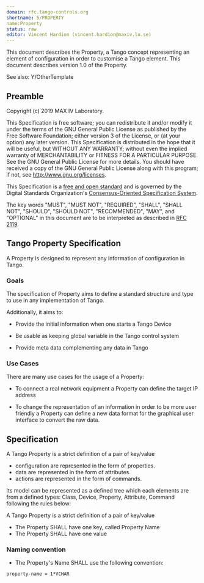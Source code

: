 ```yaml
---
domain: rfc.tango-controls.org
shortname: 5/PROPERTY
name:Property
status: raw
editor: Vincent Hardion (vincent.hardion@maxiv.lu.se)
---
```


This document describes the Property,  a Tango concept representing an element of configuration in order to customise a Tango element. This document describes version 1.0 of the Property.

See also: Y/OtherTemplate

## Preamble

Copyright (c) 2019 MAX IV Laboratory.

This Specification is free software; you can redistribute it and/or modify it under the terms of the GNU General Public License as published by the Free Software Foundation; either version 3 of the License, or (at your option) any later version. This Specification is distributed in the hope that it will be useful, but WITHOUT ANY WARRANTY; without even the implied warranty of MERCHANTABILITY or FITNESS FOR A PARTICULAR PURPOSE. See the GNU General Public License for more details. You should have received a copy of the GNU General Public License along with this program; if not, see <http://www.gnu.org/licenses>.

This Specification is a [free and open standard](http://www.digistan.org/open-standard:definition) and is governed by the Digital Standards Organization's [Consensus-Oriented Specification System](http://www.digistan.org/spec:1/COSS).

The key words "MUST", "MUST NOT", "REQUIRED", "SHALL", "SHALL NOT", "SHOULD", "SHOULD NOT", "RECOMMENDED", "MAY", and "OPTIONAL" in this document are to be interpreted as described in [RFC 2119](http://tools.ietf.org/html/rfc2119).

## Tango Property Specification

 A Property is designed to represent any information of configuration in Tango.

### Goals

 The specification of Property aims to define a standard structure and type to use in any implementation of Tango.

Additionally, it aims to:

* Provide the initial information when one starts a Tango Device

* Be usable as keeping global variable in the Tango control system

* Provide meta data complementing any data in Tango


### Use Cases

There are many use cases for the usage of a Property:

* To connect a real network equipment a Property can define the target IP address

* To change the representation of an information in order to be more user friendly a Property can define a new data format for the graphical user interface to convert the raw data.


## Specification

A Tango Property is a strict definition of a pair of key/value
* configuration are represented in the form of properties.
* data are represented in the form of attributes.
* actions are represented in the form of commands.

Its model can be represented as a defined tree which each elements are from a defined types: Class, Device, Property, Attribute, Command following the rules below:


A Tango Property is a strict definition of a pair of key/value
* The Property SHALL have one key, called Property Name
* The Property SHALL have one value

### Naming convention
* The Property's Name SHALL use the following convention:
``` ABNF
property-name = 1*VCHAR
```
